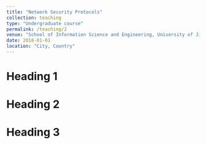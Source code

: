 ```yaml
---
title: "Network Security Protocols"
collection: teaching
type: "Undergraduate course"
permalink: /teaching/2
venue: "School of Information Science and Engineering, University of Jinan"
date: 2018-01-01
location: "City, Country"
---
```


Heading 1
======

Heading 2
======

Heading 3
======
